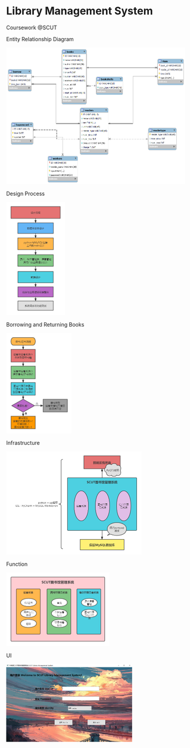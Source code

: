 # Library Management System



Coursework @SCUT



Entity Relationship Diagram

<img src="figure/ER.png" alt="ER" style="zoom:50%;" />



Design Process

<img src="figure/design.png" alt="design" style="zoom:50%;" />



Borrowing and Returning Books

<img src="figure/books.png" alt="book" style="zoom:50%;" />



Infrastructure

<img src="figure/infrastructure.png" alt="infrastructure" style="zoom:50%;" />



Function

<img src="figure/function.png" alt="function" style="zoom:50%;" />



UI

<img src="figure/UI.png" alt="UI" style="zoom: 33%;" />